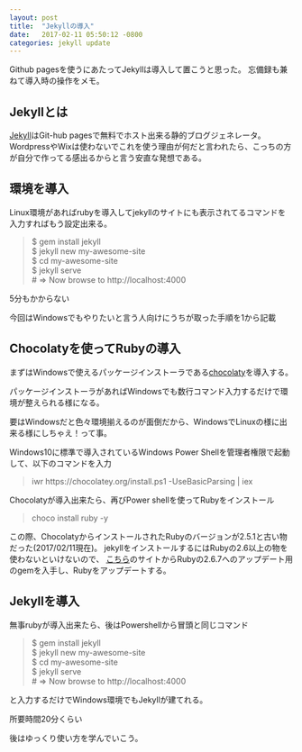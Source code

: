 ```yaml
---
layout: post
title:  "Jekyllの導入"
date:   2017-02-11 05:50:12 -0800
categories: jekyll update
---
```


Github pagesを使うにあたってJekyllは導入して置こうと思った。
忘備録も兼ねて導入時の操作をメモ。

<h2>Jekyllとは</h2>
<a href="https://jekyllrb.com/">Jekyll</a>はGit-hub pagesで無料でホスト出来る静的ブログジェネレータ。
WordpressやWixは使わないでこれを使う理由が何だと言われたら、こっちの方が自分で作ってる感出るからと言う安直な発想である。

<h2>環境を導入</h2>
Linux環境があればrubyを導入してjekyllのサイトにも表示されてるコマンドを入力すればもう設定出来る。
<blockquote>$ gem install jekyll<br>
$ jekyll new my-awesome-site<br>
$ cd my-awesome-site<br>
$ jekyll serve<br>
# => Now browse to http://localhost:4000</blockquote>

5分もかからない

今回はWindowsでもやりたいと言う人向けにうちが取った手順を1から記載

<h2>Chocolatyを使ってRubyの導入</h2>
まずはWindowsで使えるパッケージインストーラである<a href="https://chocolatey.org/">chocolaty</a>を導入する。

パッケージインストーラがあればWindowsでも数行コマンド入力するだけで環境が整えられる様になる。

要はWindowsだと色々環境揃えるのが面倒だから、WindowsでLinuxの様に出来る様にしちゃえ！って事。

Windows10に標準で導入されているWindows Power Shellを管理者権限で起動して、以下のコマンドを入力
<blockquote>iwr https://chocolatey.org/install.ps1 -UseBasicParsing | iex</blockquote>

Chocolatyが導入出来たら、再びPower shellを使ってRubyをインストール
<blockquote>choco install ruby -y</blockquote>

この際、ChocolatyからインストールされたRubyのバージョンが2.5.1と古い物だった(2017/02/11現在)。
jekyllをインストールするにはRubyの2.6以上の物を使わないといけないので、
<a href="http://guides.rubygems.org/ssl-certificate-update/#installing-using-update-packages">こちら</a>のサイトからRubyの2.6.7へのアップデート用のgemを入手し、Rubyをアップデートする。


<h2>Jekyllを導入</h2>
無事rubyが導入出来たら、後はPowershellから冒頭と同じコマンド

<blockquote>$ gem install jekyll<br>
$ jekyll new my-awesome-site<br>
$ cd my-awesome-site<br>
$ jekyll serve<br>
# => Now browse to http://localhost:4000</blockquote>

と入力するだけでWindows環境でもJekyllが建てれる。

所要時間20分くらい

後はゆっくり使い方を学んでいこう。